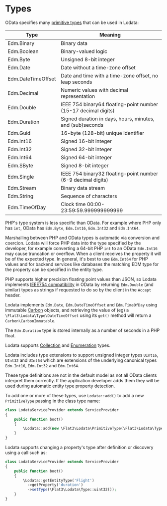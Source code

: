 # Types

OData specifies many [primitive types](https://docs.oasis-open.org/odata/odata-json-format/v4.01/odata-json-format-v4.01.html#sec_PrimitiveValue)
that can be used in Lodata:

| Type               | Meaning                                                        |
| ------------------ |----------------------------------------------------------------|
| Edm.Binary         | Binary data                                                    |
| Edm.Boolean        | Binary-valued logic                                            |
| Edm.Byte           | Unsigned 8-bit integer                                         |
| Edm.Date           | Date without a time-zone offset                                |
| Edm.DateTimeOffset | Date and time with a time-zone offset, no leap seconds         |
| Edm.Decimal        | Numeric values with decimal representation                     |
| Edm.Double         | IEEE 754 binary64 floating-point number (15-17 decimal digits) |
| Edm.Duration       | Signed duration in days, hours, minutes, and (sub)seconds      |
| Edm.Guid           | 16-byte (128-bit) unique identifier                            |
| Edm.Int16          | Signed 16-bit integer                                          |
| Edm.Int32          | Signed 32-bit integer                                          |
| Edm.Int64          | Signed 64-bit integer                                          |
| Edm.SByte          | Signed 8-bit integer                                           |
| Edm.Single         | IEEE 754 binary32 floating-point number (6-9 decimal digits)   |
| Edm.Stream         | Binary data stream                                             |
| Edm.String         | Sequence of characters                                         |
| Edm.TimeOfDay      | Clock time 00:00-23:59:59.999999999999                         |

PHP's type system is less specific than OData. For example where PHP only has `int`, OData has `Edm.Byte`, `Edm.Int16`, `Edm.Int32` and `Edm.Int64`.

Marshalling between PHP and OData types is automatic via conversion and coercion.
Lodata will force PHP data into the type specified by the developer, for example converting a 64-bit PHP `int` to
an OData `Edm.Int16` may cause truncation or overflow. When a client receives the property it will be of the expected type. In general,
it's best to use `Edm.Int64` for PHP values and for backend services like databases the matching EDM type for the property can be specified in
the entity type.

PHP supports higher precision floating point values than JSON, so Lodata implements
[IEEE754 compatibility](https://datatracker.ietf.org/doc/html/rfc7493#section-2.2) in OData by returning
`Edm.Double` (and similar) types as strings if requested to do so by the client in the `Accept` header.

Lodata implements `Edm.Date`, `Edm.DateTimeOffset` and `Edm.TimeOfDay` using immutable [Carbon](https://carbon.nesbot.com)
objects, and retrieving the value of (eg) a `\Flat3\Lodata\Type\DateTimeOffset` using its `get()` method will return a `Carbon\CarbonImmutable`.

The `Edm.Duration` type is stored internally as a number of seconds in a PHP float.

Lodata supports [Collection](./collections) and [Enumeration](./enumerations) types.

Lodata includes type extensions to support unsigned integer types `UInt16`, `UInt32` and `UInt64` which are
extensions of the underlying canonical types `Edm.Int16`, `Edm.Int32` and `Edm.Int64`.

These type definitions are not in the default model as not all OData clients interpret them correctly.
If the application developer adds them they will be used during automatic entity type property detection.

To add one or more of these types, use `Lodata::add()` to add a new `PrimitiveType` passing in the class type name:
```php
class LodataServiceProvider extends ServiceProvider
{
    public function boot()
    {
        \Lodata::add(new \Flat3\Lodata\PrimitiveType(\Flat3\Lodata\Type\UInt16::class))
    }
}
```

Lodata supports changing a property's type after definition or discovery using a call such as:

```php
class LodataServiceProvider extends ServiceProvider
{
    public function boot()
    {
        \Lodata::getEntityType('Flight')
          ->getProperty('duration')
          ->setType(\Flat3\Lodata\Type::uint32());
    }
}
```
